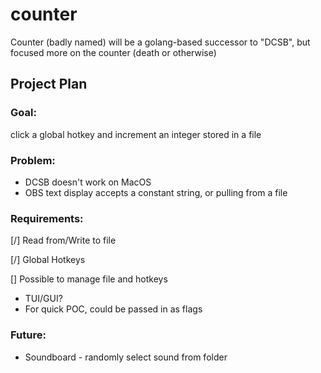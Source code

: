 # counter

Counter (badly named) will be a golang-based successor to "DCSB", but focused more on the counter (death or otherwise)

## Project Plan

### Goal:

click a global hotkey and increment an integer stored in a file

### Problem:

* DCSB doesn't work on MacOS
* OBS text display accepts a constant string, or pulling from a file

### Requirements:

[/] Read from/Write to file

[/] Global Hotkeys

[] Possible to manage file and hotkeys

* TUI/GUI?
* For quick POC, could be passed in as flags


### Future:

* Soundboard - randomly select sound from folder
